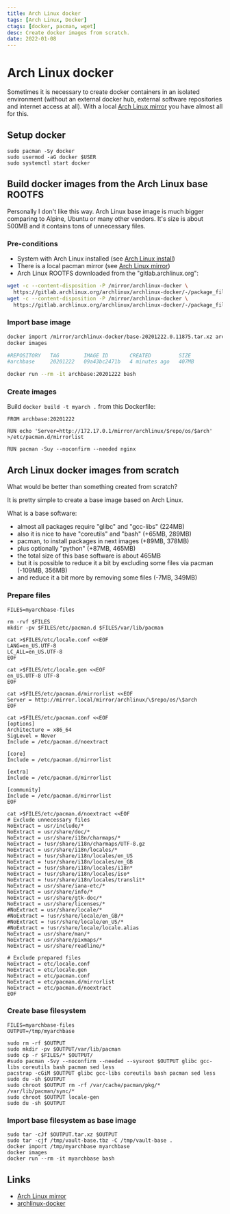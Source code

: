 ```yaml
---
title: Arch Linux docker 
tags: [Arch Linux, Docker]
ctags: [docker, pacman, wget]
desc: Create docker images from scratch. 
date: 2022-01-08
---
```


# Arch Linux docker

Sometimes it is necessary to create docker containers in an isolated
environment (without an external docker hub, external software repositories and internet access at
all). With a local [Arch Linux mirror](/arch-linux-mirror) you have almost all for this.

## Setup docker

```shell
sudo pacman -Sy docker
sudo usermod -aG docker $USER
sudo systemctl start docker
````

## Build docker images from the Arch Linux base ROOTFS

Personally I don't like this way. Arch Linux base image is much bigger comparing to Alpine, Ubuntu
or many other vendors. It's size is about 500MB and it contains tons of unnecessary files.

### Pre-conditions

- System with Arch Linux installed (see [Arch Linux install](/arch-linux-install))
- There is a local pacman mirror (see [Arch Linux mirror](/arch-linux-mirror))
- Arch Linux ROOTFS downloaded from the "gitlab.archlinux.org":

```bash
wget -c --content-disposition -P /mirror/archlinux-docker \
  https://gitlab.archlinux.org/archlinux/archlinux-docker/-/package_files/357/download 
wget -c --content-disposition -P /mirror/archlinux-docker \
  https://gitlab.archlinux.org/archlinux/archlinux-docker/-/package_files/358/download
```

### Import base image

```bash
docker import /mirror/archlinux-docker/base-20201222.0.11875.tar.xz archbase:20201222
docker images

#REPOSITORY   TAG        IMAGE ID       CREATED         SIZE
#archbase     20201222   09a43bc2471b   4 minutes ago   407MB

docker run --rm -it archbase:20201222 bash
```

### Create images

Build `docker build -t myarch .` from this Dockerfile:

```shell
FROM archbase:20201222

RUN echo 'Server=http://172.17.0.1/mirror/archlinux/$repo/os/$arch' >/etc/pacman.d/mirrorlist

RUN pacman -Suy --noconfirm --needed nginx

```

## Arch Linux docker images from scratch

What would be better than something created from scratch?

It is pretty simple to create a base image based on Arch Linux.

What is a base software:

- almost all packages require "glibc" and "gcc-libs" (224MB)
- also it is nice to have "coreutils" and "bash" (+65MB, 289MB)
- pacman, to install packages in next images (+89MB, 378MB)
- plus optionally "python" (+87MB, 465MB)
- the total size of this base software is about 465MB
- but it is possible to reduce it a bit by excluding some files via pacman (-109MB, 356MB)
- and reduce it a bit more by removing some files (-7MB, 349MB)

### Prepare files

```shell
FILES=myarchbase-files

rm -rvf $FILES
mkdir -pv $FILES/etc/pacman.d $FILES/var/lib/pacman

cat >$FILES/etc/locale.conf <<EOF
LANG=en_US.UTF-8
LC_ALL=en_US.UTF-8
EOF

cat >$FILES/etc/locale.gen <<EOF
en_US.UTF-8 UTF-8
EOF

cat >$FILES/etc/pacman.d/mirrorlist <<EOF
Server = http://mirror.local/mirror/archlinux/\$repo/os/\$arch
EOF

cat >$FILES/etc/pacman.conf <<EOF
[options]
Architecture = x86_64
SigLevel = Never
Include = /etc/pacman.d/noextract

[core]
Include = /etc/pacman.d/mirrorlist

[extra]
Include = /etc/pacman.d/mirrorlist

[community]
Include = /etc/pacman.d/mirrorlist
EOF

cat >$FILES/etc/pacman.d/noextract <<EOF
# Exclude unnecessary files
NoExtract = usr/include/*
NoExtract = usr/share/doc/*
NoExtract = usr/share/i18n/charmaps/* 
NoExtract = !usr/share/i18n/charmaps/UTF-8.gz
NoExtract = usr/share/i18n/locales/*
NoExtract = !usr/share/i18n/locales/en_US 
NoExtract = !usr/share/i18n/locales/en_GB
NoExtract = !usr/share/i18n/locales/i18n*
NoExtract = !usr/share/i18n/locales/iso*
NoExtract = !usr/share/i18n/locales/translit*
NoExtract = usr/share/iana-etc/*
NoExtract = usr/share/info/*
NoExtract = usr/share/gtk-doc/*
NoExtract = usr/share/licenses/*
#NoExtract = usr/share/locale/* 
#NoExtract = !usr/share/locale/en_GB/*
#NoExtract = !usr/share/locale/en_US/*
#NoExtract = !usr/share/locale/locale.alias
NoExtract = usr/share/man/*
NoExtract = usr/share/pixmaps/*
NoExtract = usr/share/readline/*

# Exclude prepared files
NoExtract = etc/locale.conf
NoExtract = etc/locale.gen
NoExtract = etc/pacman.conf
NoExtract = etc/pacman.d/mirrorlist
NoExtract = etc/pacman.d/noextract
EOF
```

### Create base filesystem

```shell
FILES=myarchbase-files
OUTPUT=/tmp/myarchbase

sudo rm -rf $OUTPUT
sudo mkdir -pv $OUTPUT/var/lib/pacman
sudo cp -r $FILES/* $OUTPUT/
#sudo pacman -Svy --noconfirm --needed --sysroot $OUTPUT glibc gcc-libs coreutils bash pacman sed less
pacstrap -cGiM $OUTPUT glibc gcc-libs coreutils bash pacman sed less
sudo du -sh $OUTPUT
sudo chroot $OUTPUT rm -rf /var/cache/pacman/pkg/* /var/lib/pacman/sync/*
sudo chroot $OUTPUT locale-gen
sudo du -sh $OUTPUT
```

### Import base filesystem as base image

```text
sudo tar -cJf $OUTPUT.tar.xz $OUTPUT
sudo tar -cjf /tmp/vault-base.tbz -C /tmp/vault-base .
docker import /tmp/myarchbase myarchbase
docker images
docker run --rm -it myarchbase bash
```

## Links

- [Arch Linux mirror](/arch-linux-mirror)
- [archlinux-docker](https://gitlab.archlinux.org/archlinux/archlinux-docker)